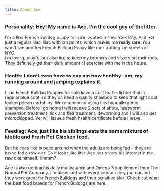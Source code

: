 ```yaml
---
title: About Ace
---
```


### Personality: Hey! My name is Ace, I’m the cool guy of the litter. 
I’m a lilac French Bulldog puppy for sale located in New York City. And not just a regular lilac, lilac with tan points, which makes me **really rare**. 
You won’t see another French Bulldog Puppy like me strutting the streets of NYC.  
I’m loving, playful but also like to keep my brothers and sisters on their toes. They definitely get their daily amount of exercise with me in the house.

### Health: I don’t even have to explain how healthy I am, my running around and jumping explains it. 
Lilac French Bulldog Puppies for sale have a coat that is lighter than a regular blue coat, so they do need a quality shampoo to keep that light coat looking clean and shiny. 
We recommend using this hypoallergenic shampoo. 
Before I go home I will receive 2 sets of shots, heatworm prevention treatment, tick and flea treatment, deworming and I will also get microchipped. 
Vet will issue a fresh health certificate before I leave.
 
### Feeding: Ace, just like his siblings eats the same mixture of kibble and Fresh Pet Chicken food. 
But he does like to pace around when the adults are being fed – they are being fed a raw diet. So it looks like little Ace has a very big interest in the raw diet himself. Hmmm?

Ace is also getting his daily multivitamin and Omega 3 supplement from The Natural Pet Company. I’m obsessed with every product they put out and they work great for French Bulldogs and their sensitive skin.
Check out what the best food brands for French Bulldogs are here.	


